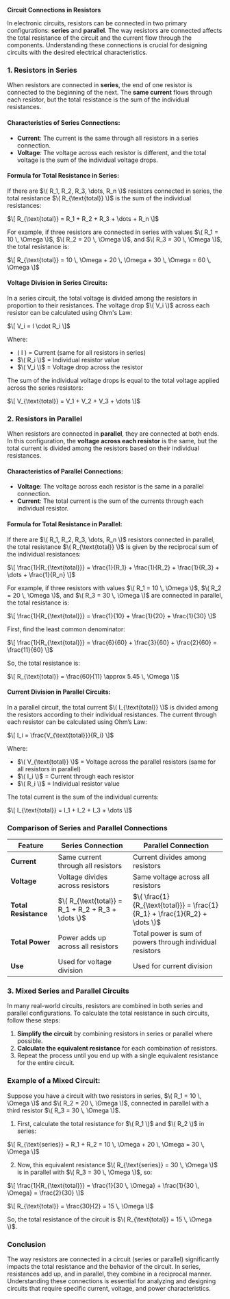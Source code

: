 **Circuit Connections in Resistors**

In electronic circuits, resistors can be connected in two primary configurations: **series** and **parallel**. The way resistors are connected affects the total resistance of the circuit and the current flow through the components. Understanding these connections is crucial for designing circuits with the desired electrical characteristics.

### **1. Resistors in Series**

When resistors are connected in **series**, the end of one resistor is connected to the beginning of the next. The **same current** flows through each resistor, but the total resistance is the sum of the individual resistances.

#### **Characteristics of Series Connections:**
- **Current**: The current is the same through all resistors in a series connection.
- **Voltage**: The voltage across each resistor is different, and the total voltage is the sum of the individual voltage drops.
  
#### **Formula for Total Resistance in Series:**

If there are $\( R_1, R_2, R_3, \dots, R_n \)$ resistors connected in series, the total resistance $\( R_{\text{total}} \)$ is the sum of the individual resistances:

$\[
R_{\text{total}} = R_1 + R_2 + R_3 + \dots + R_n
\]$

For example, if three resistors are connected in series with values $\( R_1 = 10 \, \Omega \)$, $\( R_2 = 20 \, \Omega \)$, and $\( R_3 = 30 \, \Omega \)$, the total resistance is:

$\[
R_{\text{total}} = 10 \, \Omega + 20 \, \Omega + 30 \, \Omega = 60 \, \Omega
\]$

#### **Voltage Division in Series Circuits:**
In a series circuit, the total voltage is divided among the resistors in proportion to their resistances. The voltage drop $\( V_i \)$ across each resistor can be calculated using Ohm's Law:

$\[
V_i = I \cdot R_i
\]$

Where:
- \( I \) = Current (same for all resistors in series)
- $\( R_i \)$ = Individual resistor value
- $\( V_i \)$ = Voltage drop across the resistor

The sum of the individual voltage drops is equal to the total voltage applied across the series resistors:

$\[
V_{\text{total}} = V_1 + V_2 + V_3 + \dots
\]$

### **2. Resistors in Parallel**

When resistors are connected in **parallel**, they are connected at both ends. In this configuration, the **voltage across each resistor** is the same, but the total current is divided among the resistors based on their individual resistances.

#### **Characteristics of Parallel Connections:**
- **Voltage**: The voltage across each resistor is the same in a parallel connection.
- **Current**: The total current is the sum of the currents through each individual resistor.
  
#### **Formula for Total Resistance in Parallel:**

If there are $\( R_1, R_2, R_3, \dots, R_n \)$ resistors connected in parallel, the total resistance $\( R_{\text{total}} \)$ is given by the reciprocal sum of the individual resistances:

$\[
\frac{1}{R_{\text{total}}} = \frac{1}{R_1} + \frac{1}{R_2} + \frac{1}{R_3} + \dots + \frac{1}{R_n}
\]$

For example, if three resistors with values $\( R_1 = 10 \, \Omega \)$, $\( R_2 = 20 \, \Omega \)$, and $\( R_3 = 30 \, \Omega \)$ are connected in parallel, the total resistance is:

$\[
\frac{1}{R_{\text{total}}} = \frac{1}{10} + \frac{1}{20} + \frac{1}{30}
\]$

First, find the least common denominator:

$\[
\frac{1}{R_{\text{total}}} = \frac{6}{60} + \frac{3}{60} + \frac{2}{60} = \frac{11}{60}
\]$

So, the total resistance is:

$\[
R_{\text{total}} = \frac{60}{11} \approx 5.45 \, \Omega
\]$

#### **Current Division in Parallel Circuits:**
In a parallel circuit, the total current $\( I_{\text{total}} \)$ is divided among the resistors according to their individual resistances. The current through each resistor can be calculated using Ohm’s Law:

$\[
I_i = \frac{V_{\text{total}}}{R_i}
\]$

Where:
- $\( V_{\text{total}} \)$ = Voltage across the parallel resistors (same for all resistors in parallel)
- $\( I_i \)$ = Current through each resistor
- $\( R_i \)$ = Individual resistor value

The total current is the sum of the individual currents:

$\[
I_{\text{total}} = I_1 + I_2 + I_3 + \dots
\]$

### **Comparison of Series and Parallel Connections**

| Feature                  | Series Connection                     | Parallel Connection                 |
|--------------------------|----------------------------------------|--------------------------------------|
| **Current**               | Same current through all resistors    | Current divides among resistors     |
| **Voltage**               | Voltage divides across resistors      | Same voltage across all resistors  |
| **Total Resistance**      | $\( R_{\text{total}} = R_1 + R_2 + R_3 + \dots \)$ | $\( \frac{1}{R_{\text{total}}} = \frac{1}{R_1} + \frac{1}{R_2} + \dots \)$ |
| **Total Power**           | Power adds up across all resistors    | Total power is sum of powers through individual resistors |
| **Use**                   | Used for voltage division             | Used for current division           |

### **3. Mixed Series and Parallel Circuits**

In many real-world circuits, resistors are combined in both series and parallel configurations. To calculate the total resistance in such circuits, follow these steps:

1. **Simplify the circuit** by combining resistors in series or parallel where possible.
2. **Calculate the equivalent resistance** for each combination of resistors.
3. Repeat the process until you end up with a single equivalent resistance for the entire circuit.

### **Example of a Mixed Circuit:**

Suppose you have a circuit with two resistors in series, $\( R_1 = 10 \, \Omega \)$ and $\( R_2 = 20 \, \Omega \)$, connected in parallel with a third resistor $\( R_3 = 30 \, \Omega \)$.

1. First, calculate the total resistance for $\( R_1 \)$ and $\( R_2 \)$ in series:

$\[
R_{\text{series}} = R_1 + R_2 = 10 \, \Omega + 20 \, \Omega = 30 \, \Omega
\]$

2. Now, this equivalent resistance $\( R_{\text{series}} = 30 \, \Omega \)$ is in parallel with $\( R_3 = 30 \, \Omega \)$, so:

$\[
\frac{1}{R_{\text{total}}} = \frac{1}{30 \, \Omega} + \frac{1}{30 \, \Omega} = \frac{2}{30}
\]$

$\[
R_{\text{total}} = \frac{30}{2} = 15 \, \Omega
\]$

So, the total resistance of the circuit is $\( R_{\text{total}} = 15 \, \Omega \)$.

### **Conclusion**
The way resistors are connected in a circuit (series or parallel) significantly impacts the total resistance and the behavior of the circuit. In series, resistances add up, and in parallel, they combine in a reciprocal manner. Understanding these connections is essential for analyzing and designing circuits that require specific current, voltage, and power characteristics.

